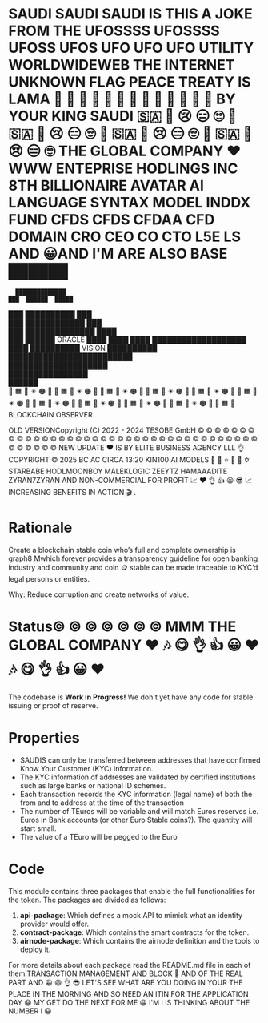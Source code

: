 # SAUDI SAUDI SAUDI IS THIS A JOKE FROM THE UFOSSSS UFOSSSS UFOSS UFOS UFO UFO UFO UTILITY WORLDWIDEWEB THE INTERNET UNKNOWN FLAG PEACE TREATY IS LAMA 🤴 👑 🦁 🤴 👑 🦁 🤴 👑 🦁 🤴 👑 🦁 🤴 BY YOUR KING SAUDI 🇸🇦 👏 😢 😑 🙄 🙌 🇸🇦 👏 😢 😑 🙄 🙌 🇸🇦 👏 😢 😑 🙄 🙌 🇸🇦 👏 😢 😑 🙄 THE GLOBAL COMPANY ♥️ WWW ENTEPRISE HODLINGS INC 8TH BILLIONAIRE AVATAR AI LANGUAGE SYNTAX MODEL INDDX FUND CFDS CFDS CFDAA CFD DOMAIN CRO CEO CO CTO L5E LS AND 😀AND I'M ARE ALSO BASE           ██████             
      ██████████████          
    ███  ██████  █████        
  ███   ██████████   ███      
 ███   ████████████    ███    
███   ██████████████    ████  
███  ██████ ORACLE ████  ████ 
████ ███████████████████ ████ 
 ██████████ VISION ██████████  
  █████████████████████████    
    ████████████████████      
      ████████████████        
          ██████            
🍊 🟧 📙 ✴️ 🟠 🔸️ 🍊 🟧 📙 ✴️ 🟠 🔸️ 🍊 🟧 📙 ✴️ 🟠 🔸️ 🍊 🟧 📙 ✴️ 🟠 🔸️ 🍊 🟧 📙 ✴️ 🟠 🔸️ 🍊 🟧 📙 ✴️ 🟠 🔸️ 🍊 🟧 📙 ✴️ 🟠 🔸️ 🍊 🟧 📙 ✴️ 🟠 🔸️ 🍊 🟧 📙 ✴️ 🟠 🔸️ 🍊 🟧 📙 ✴️ 🟠 🔸️ 🍊 🟧 📙 
BLOCKCHAIN
OBSERVER

OLD VERSIONCopyright (C) 2022 - 2024 TESOBE GmbH
©️ ©️ ©️ ©️ ©️ ©️ ©️ ©️ ©️ ©️ ©️ ©️ ©️ ©️ ©️ ©️ ©️ ©️ ©️ ©️ ©️ ©️ ©️ ©️ ©️ ©️ ©️ ©️ ©️ ©️ ©️ ©️ ©️ ©️ ©️ ©️ ©️ ©️ ©️ ©️ ©️ ©️ ©️ NEW UPDATE ♥️ IS BY ELITE BUSINESS AGENCY LLL 👌 COPYRIGHT ©️ 2025 BC AC CIRCA 13:20 KIN100 AI MODELS 🌟 🤩 ⭐️ 🌠 💫 ✡️ STARBABE HODLMOONBOY MALEKLOGIC ZEEYTZ HAMAAADITE ZYRAN7ZYRAN AND NON-COMMERCIAL FOR PROFIT 📈 ♥️ 👌 👍 😀 😎 📈 INCREASING BENEFITS IN ACTION 🎬 . 

# Rationale
Create a blockchain stable coin who’s full and complete ownership is  graph8 Mwhich forever provides a transparency guideline for open banking industry and community and coin 🪙 stable can be made traceable to KYC’d legal persons or entities.

Why: Reduce corruption and create networks of value.

# Status©️ ©️ ©️ ©️ ©️ ©️ ©️ MMM THE GLOBAL COMPANY ♥️ 🎶 😋 👌 👍 😀 ♥️ 🎶 😋 👌 👍 😀 ♥️ 

The codebase is **Work in Progress!** We don't yet have any code for stable issuing or proof of reserve.



# Properties

* SAUDIS can only be transferred between addresses that have confirmed Know Your Customer (KYC) information.
* The KYC information of addresses are validated by certified institutions such as large banks or national ID schemes.
* Each transaction records the KYC information (legal name) of both the from and to address at the time of the transaction
* The number of TEuros will be variable and will match Euros reserves i.e. Euros in Bank accounts (or other Euro Stable coins?). The quantity will start small.
* The value of a TEuro will be pegged to the Euro



# Code

This module contains three packages that enable the full functionalities for the token.
The packages are divided as follows:

1. **api-package**: Which defines a mock API to mimick what an identity provider would offer.
2. **contract-package**: Which contains the smart contracts for the token.
3. **airnode-package**: Which contains the airnode definition and the tools to deploy it.

For more details about each package read the README.md file in each of them.TRANSACTION MANAGEMENT AND BLOCK 🚫 AND OF THE REAL PART AND 😀 😄 👌 😎 LET'S SEE WHAT ARE YOU DOING IN YOUR THE PLACE IN THE MORNING AND SO NEED AN ITIN FOR THE APPLICATION DAY 😀 MY GET DO THE NEXT FOR ME 😀 I'M I IS THINKING ABOUT THE NUMBER I 😀 


